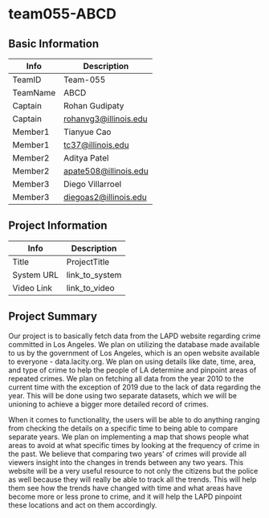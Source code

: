 # team055-ABCD

## Basic Information

|   Info      |        Description     |
| ----------- | ---------------------- |
| TeamID      |        Team-055        |
| TeamName    |         ABCD           |
| Captain     |       Rohan Gudipaty   |
| Captain     |  rohanvg3@illinois.edu |
| Member1     |       Tianyue Cao      |
| Member1     |    tc37@illinois.edu   |
| Member2     |       Aditya Patel     |
| Member2     |  apate508@illinois.edu |
| Member3     |     Diego Villarroel   |
| Member3     |  diegoas2@illinois.edu |

## Project Information

|   Info      |        Description     |
| ----------- | ---------------------- |
|  Title      |       ProjectTitle     |
| System URL  |      link_to_system    |
| Video Link  |      link_to_video     |

## Project Summary

Our project is to basically fetch data from the LAPD website regarding crime committed in Los Angeles. We plan on utilizing the database made available to us by the government of Los Angeles, which is an open website available to everyone - data.lacity.org. We plan on using details like date, time, area, and type of crime to help the people of LA determine and pinpoint areas of repeated crimes. We plan on fetching all data from the year 2010 to the current time with the exception of 2019 due to the lack of data regarding the year. This will be done using two separate datasets, which we will be unioning to achieve a bigger more detailed record of crimes. 

When it comes to functionality, the users will be able to do anything ranging from checking the details on a specific time to being able to compare separate years. We plan on implementing a map that shows people what areas to avoid at what specific times by looking at the frequency of crime in the past. We believe that comparing two years’ of crimes will provide all viewers insight into the changes in trends between any two years. This website will be a very useful resource to not only the citizens but the police as well because they will really be able to track all the trends. This will help them see how the trends have changed with time and what areas have become more or less prone to crime, and it will help the LAPD pinpoint these locations and act on them accordingly. 

